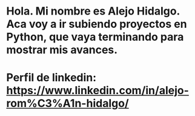 # Hola. Mi nombre es Alejo Hidalgo. Aca voy a ir subiendo proyectos en Python, que vaya terminando para mostrar mis avances.
 
# Perfil de linkedin: https://www.linkedin.com/in/alejo-rom%C3%A1n-hidalgo/
